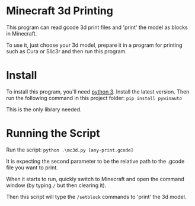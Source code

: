 # Minecraft 3d Printing

This program can read gcode 3d print files and 'print' the model as blocks in Minecraft.

To use it, just choose your 3d model, prepare it in a program for printing such as Cura or Slic3r and then run this program.

# Install
To install this program, you'll need [python 3](https://www.python.org/downloads/). Install the latest version.
Then run the following command in this project folder:
`pip install pywinauto`

This is the only library needed.

# Running the Script
Run the script:
`python .\mc3d.py [any-print.gcode]`

It is expecting the second parameter to be the relative path to the .gcode file you want to print.

When it starts to run, quickly switch to Minecraft and open the command window (by typing `/` but then clearing it).

Then this script will type the `/setblock` commands to 'print' the 3d model.


